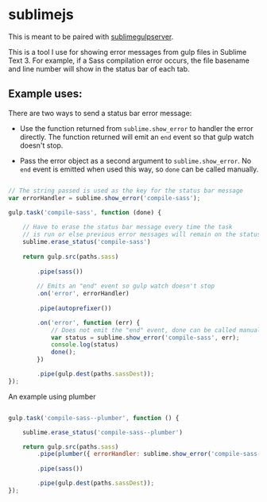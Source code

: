 # sublimejs

This is meant to be paired with [sublimegulpserver](https://github.com/KindaSwiss/sublimegulpserver). 

This is a tool I use for showing error messages from gulp files in Sublime Text 3. For example, if a Sass compilation error occurs, the file basename and line number will show in the status bar of each tab. 




## Example uses: 

There are two ways to send a status bar error message:

- Use the function returned from `sublime.show_error` to handler the error directly. The function returned will emit an `end` event so that gulp watch doesn't stop. 

- Pass the error object as a second argument to `sublime.show_error`. No `end` event is emitted when used this way, so `done` can be called manually. 



```Javascript

// The string passed is used as the key for the status bar message 
var errorHandler = sublime.show_error('compile-sass');

gulp.task('compile-sass', function (done) {
	
	// Have to erase the status bar message every time the task 
	// is run or else previous error messages will remain on the status bar
	sublime.erase_status('compile-sass')
	
	return gulp.src(paths.sass)
		
		.pipe(sass())
		
		// Emits an "end" event so gulp watch doesn't stop 
		.on('error', errorHandler)
		
		.pipe(autoprefixer())

		.on('error', function (err) {
			// Does not emit the "end" event, done can be called manually 
			var status = sublime.show_error('compile-sass', err);
			console.log(status)
			done();
		})

		.pipe(gulp.dest(paths.sassDest));
});

```



An example using plumber 

```Javascript

gulp.task('compile-sass--plumber', function () {

	sublime.erase_status('compile-sass--plumber')

	return gulp.src(paths.sass)
		.pipe(plumber({ errorHandler: sublime.show_error('compile-sass--plumber') }))
		
		.pipe(sass())

		.pipe(gulp.dest(paths.sassDest));
});

```




